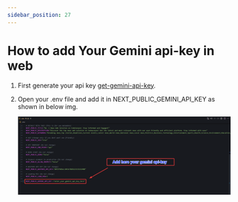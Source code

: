 ```yaml
---
sidebar_position: 27
---
```


# How to add Your Gemini api-key in web

1. First generate your api key [get-gemini-api-key](/docs/web/get-gemini-api-key.md).

2. Open your .env file and add it in NEXT_PUBLIC_GEMINI_API_KEY as shown in below img.

   ![create-api-key-button](/images/web/add-gemini-api-key-web.png)



